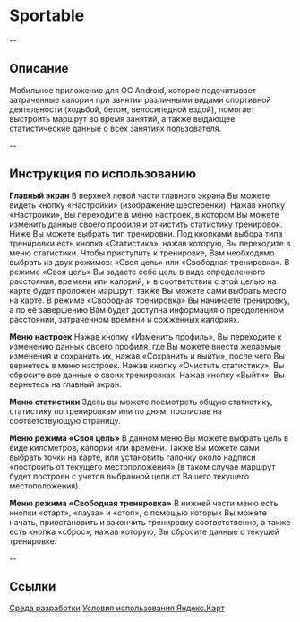 # Sportable
--
## Описание
Мобильное приложение для OC Android, которое подсчитывает затраченные калории при занятии различными видами спортивной деятельности (ходьбой, бегом, велосипедной ездой), помогает выстроить маршрут во время занятий, а также выдающее статистические данные о всех занятиях пользователя.

--
## Инструкция по использованию

__Главный экран__
В верхней левой части главного экрана Вы можете видеть кнопку «Настройки» (изображение шестеренки). Нажав кнопку «Настройки», Вы переходите в меню настроек, в котором Вы можете изменить данные своего профиля и отчистить статистику тренировок. 
Ниже Вы можете выбрать тип тренировки. Под кнопками выбора типа тренировки есть кнопка «Статистика», нажав которую, Вы переходите в меню статистики.
Чтобы приступить к тренировке, Вам необходимо выбрать из двух режимов: «Своя цель» или «Свободная тренировка». В режиме «Своя цель» Вы задаете себе цель в виде определенного расстояния, времени или калорий, и в соответствии с этой целью на карте будет проложен маршрут; также Вы можете сами выбрать место на карте. В режиме «Свободная тренировка» Вы начинаете тренировку, а по её завершению Вам будет доступна информация о преодоленном расстоянии, затраченном времени и сожженных калориях. 

__Меню настроек__
Нажав кнопку «Изменить профиль», Вы переходите к изменению данных своего профиля, где Вы можете внести желаемые изменения и сохранить их, нажав «Сохранить и выйти», после чего Вы вернетесь в меню настроек.
Нажав кнопку «Очистить статистику», Вы сбросите все данные о своих тренировках.
Нажав кнопку «Выйти», Вы вернетесь на главный экран.

__Меню статистики__
Здесь вы можете посмотреть общую статистику, статистику по тренировкам или по дням, пролистав на соответствующую страницу.

__Меню режима «Своя цель»__
В данном меню Вы можете выбрать цель в виде километров, калорий или времени. Также Вы можете сами выбрать точки на карте, или установить галочку около надписи «построить от текущего местоположения» (в таком случае маршрут будет построен с учетов выбранной цели от Вашего текущего местоположения).

__Меню режима «Свободная тренировка»__
В нижней части меню есть кнопки «старт», «пауза» и «стоп», с помощью которых Вы можете начать, приостановить и закончить тренировку соответственно, а также есть кнопка «сброс», нажав которую, Вы сбросите данные о текущей тренировке.

--
## Ссылки
[Среда разработки](https://developer.android.com/studio)
[Условия использования Яндекс.Карт](https://yandex.ru/legal/maps_termsofuse/)

